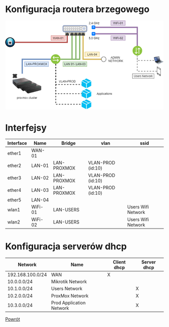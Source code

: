 Konfiguracja routera brzegowego
=========

![Network](network.png)

Interfejsy
=========
| Interface | Name | Bridge | vlan | ssid |
|---|---|---|---|---|
| ether1 | WAN-01 |   |   |   |
| ether2  | LAN-01 | LAN-PROXMOX | VLAN-PROD (id:10) |   |
| ether3  | LAN-02 | LAN-PROXMOX | VLAN-PROD (id:10) |   |
| ether4  | LAN-03 | LAN-PROXMOX | VLAN-PROD (id:10) |   |
| ether5  | LAN-04 |   |   |   |
| wlan1  | WiFi-01 | LAN-USERS |   | Users Wifi Network |
| wlan2  | WiFi-02 | LAN-USERS |   | Users Wifi Network |

Konfiguracja serverów dhcp
=========
| Network | Name | Client dhcp | Server dhcp |
|---|---|---|---|
| 192.168.100.0/24 | WAN | X |   |
| 10.0.0.0/24  | Mikrotik Network |   |   |
| 10.1.0.0/24  | Users Network |   | X |
| 10.2.0.0/24  | ProxMox Network |   | X |
| 10.3.0.0/24  | Prod Application Network |   | X |

[Powrót](../../README.md)